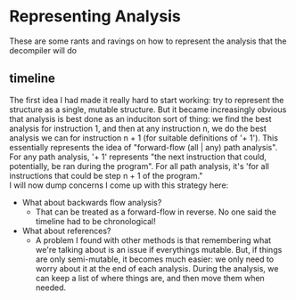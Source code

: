 # Representing Analysis
These are some rants and ravings on how to represent the analysis that the decompiler will do  

## timeline
The first idea I had made it really hard to start working: try to represent the structure as a single, mutable structure. But it became increasingly obvious that analysis is best done as an induciton sort of thing: we find the best analysis for instruction 1, and then at any instruction n, we do the best analysis we can for instruction n + 1 (for suitable definitions of '+ 1'). This essentially represents the idea of "forward-flow (all | any) path analysis". For any path analysis, '+ 1' represents "the next instruction that could, potentially, be ran during the program". For all path analysis, it's 'for all instructions that could be step n + 1 of the program."  
I will now dump concerns I come up with this strategy here:
- What about backwards flow analysis?
    - That can be treated as a forward-flow in reverse. No one said the timeline had to be chronological!
- What about references?
    - A problem I found with other methods is that remembering what we're talking about is an issue if everythings mutable. But, if things are only semi-mutable, it becomes much easier: we only need to worry about it at the end of each analysis. During the analysis, we can keep a list of where things are, and then move them when needed.